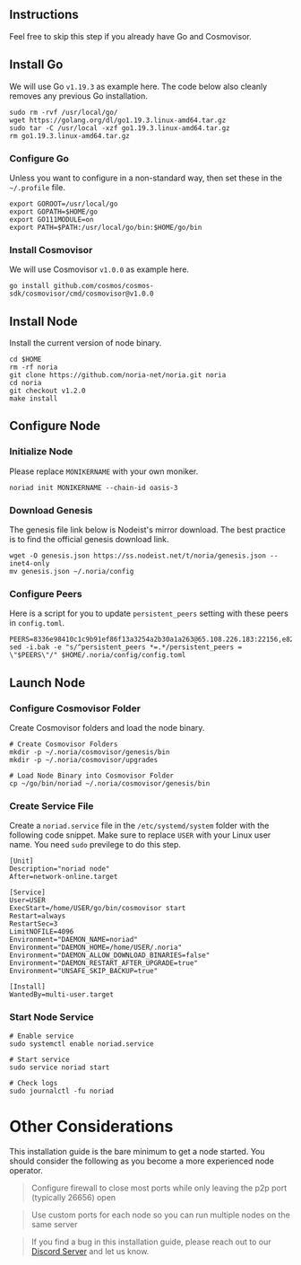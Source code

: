 ## Instructions
Feel free to skip this step if you already have Go and Cosmovisor.


## Install Go
We will use Go `v1.19.3` as example here. The code below also cleanly removes any previous Go installation.

```
sudo rm -rvf /usr/local/go/
wget https://golang.org/dl/go1.19.3.linux-amd64.tar.gz
sudo tar -C /usr/local -xzf go1.19.3.linux-amd64.tar.gz
rm go1.19.3.linux-amd64.tar.gz
```

### Configure Go
Unless you want to configure in a non-standard way, then set these in the `~/.profile` file.

```
export GOROOT=/usr/local/go
export GOPATH=$HOME/go
export GO111MODULE=on
export PATH=$PATH:/usr/local/go/bin:$HOME/go/bin
```


### Install Cosmovisor
We will use Cosmovisor `v1.0.0` as example here.

```
go install github.com/cosmos/cosmos-sdk/cosmovisor/cmd/cosmovisor@v1.0.0
```

## Install Node
Install the current version of node binary.

```
cd $HOME
rm -rf noria
git clone https://github.com/noria-net/noria.git noria
cd noria
git checkout v1.2.0
make install
```

## Configure Node
### Initialize Node
Please replace `MONIKERNAME` with your own moniker.

```
noriad init MONIKERNAME --chain-id oasis-3
```

### Download Genesis
The genesis file link below is Nodeist's mirror download. The best practice is to find the official genesis download link.

```
wget -O genesis.json https://ss.nodeist.net/t/noria/genesis.json --inet4-only
mv genesis.json ~/.noria/config
```

### Configure Peers
Here is a script for you to update `persistent_peers` setting with these peers in `config.toml`.
```
PEERS=8336e98410c1c9b91ef86f13a3254a2b30a1a263@65.108.226.183:22156,e82fb793620a13e989be8b2521e94db988851c3c@165.227.113.152:26656,b55e2db9b3b63fde77462c4f5ce589252c5f45af@51.91.30.173:2009,4d8147a80c46ba21a8a276d55e6993353e03a734@165.22.42.220:26656,38de00b6d88286553eb123d16846190e5c594c59@51.79.30.118:26656,6b00a46b8c79deab378a8c1d5c2a63123b799e46@34.69.0.43:26656,31df60c419e4e5ab122ca17d95419a654729cbb7@102.130.121.211:26656,846731f7097e684efdd6b9446d562228640e2b14@34.27.228.66:26656,bb04cbb3b917efce76a8296a8411f211bad14352@159.203.5.100:26656,c3ee892de5052c2813a7e4968a3ba5c4518455cb@5.170.160.20:26656,aae38d6dd7a997000bd9ac195cb09fc1026f63d8@169.1.84.152:26656,0fbeb25dfdae849be87d96a32050741a77983b13@34.87.180.66:26656,419438c7cb152a88a30d6922a2b2c7077dd4daf5@88.99.3.158:22156,73e5dc6e04a1dd28e5851191eb9dede07f0b38fb@141.94.99.87:14095,ade4d8bc8cbe014af6ebdf3cb7b1e9ad36f412c0@176.9.82.221:22156
sed -i.bak -e "s/^persistent_peers *=.*/persistent_peers = \"$PEERS\"/" $HOME/.noria/config/config.toml
```

## Launch Node
### Configure Cosmovisor Folder
Create Cosmovisor folders and load the node binary.

```
# Create Cosmovisor Folders
mkdir -p ~/.noria/cosmovisor/genesis/bin
mkdir -p ~/.noria/cosmovisor/upgrades

# Load Node Binary into Cosmovisor Folder
cp ~/go/bin/noriad ~/.noria/cosmovisor/genesis/bin
```

### Create Service File
Create a `noriad.service` file in the `/etc/systemd/system` folder with the following code snippet. Make sure to replace `USER` with your Linux user name. You need `sudo` previlege to do this step.

```
[Unit]
Description="noriad node"
After=network-online.target

[Service]
User=USER
ExecStart=/home/USER/go/bin/cosmovisor start
Restart=always
RestartSec=3
LimitNOFILE=4096
Environment="DAEMON_NAME=noriad"
Environment="DAEMON_HOME=/home/USER/.noria"
Environment="DAEMON_ALLOW_DOWNLOAD_BINARIES=false"
Environment="DAEMON_RESTART_AFTER_UPGRADE=true"
Environment="UNSAFE_SKIP_BACKUP=true"

[Install]
WantedBy=multi-user.target
```

### Start Node Service
```
# Enable service
sudo systemctl enable noriad.service

# Start service
sudo service noriad start

# Check logs
sudo journalctl -fu noriad
```

# Other Considerations
This installation guide is the bare minimum to get a node started. You should consider the following as you become a more experienced node operator.



> Configure firewall to close most ports while only leaving the p2p port (typically 26656) open

> Use custom ports for each node so you can run multiple nodes on the same server

> If you find a bug in this installation guide, please reach out to our [Discord Server](https://dc.nodeist.net) and let us know.
